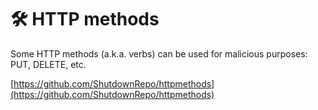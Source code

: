 # 🛠️ HTTP methods

Some HTTP methods \(a.k.a. verbs\) can be used for malicious purposes: PUT, DELETE, etc.

[https://github.com/ShutdownRepo/httpmethods](https://github.com/ShutdownRepo/httpmethods)

